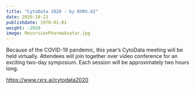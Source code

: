 ```yaml
---
title: "CytoData 2020 - by RXRX.AI"
date: 2020-10-21
publishdate: 1970-01-01
weight: -2020
image: RecursionPharmaAvatar.jpg
---
```


Because of the COVID-19 pandemic, this year’s CytoData meeting will be held virtually.  Attendees will join together over video conference for an exciting two-day symposium. Each session will be approximately two hours long.

https://www.rxrx.ai/cytodata2020